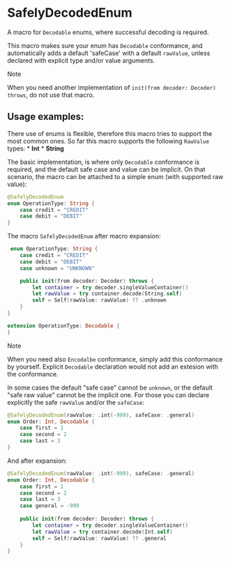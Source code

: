 # SafelyDecodedEnum
 
 A macro for `Decodable` enums, where successful decoding is required. 

 This macro makes sure your enum has `Decodable` conformance,
 and automatically adds a default 'safeCase' with a default `rawValue`,
 unless declared with explicit type and/or value arguments.

 > [!Note] 
 >  When you need another implementation of `init(from decoder: Decoder) throws`, do not use that macro.

 ## Usage examples:
 
 There use of enums is flexible, therefore this macro tries to support the most common ones.
 So far this macro supports the following `RawValue` types:
    * **Int**
    * **String**
 
 The basic implementation, is where only `Decodable` conformance is required, 
 and the default safe case and value can be implicit. 
 On that scenario, the macro can be attached to a simple enum (with supported raw value): 
 
```swift
@SafelyDecodedEnum
enum OperationType: String {
    case credit = "CREDIT"
    case debit = "DEBIT"
}
```

 The macro `SafelyDecodedEnum` after macro expansion:
```swift
 enum OperationType: String {
    case credit = "CREDIT"
    case debit = "DEBIT"
    case unknown = "UNKNOWN"

    public init(from decoder: Decoder) throws {
        let container = try decoder.singleValueContainer()
        let rawValue = try container.decode(String.self)
        self = Self(rawValue: rawValue) ?? .unknown
    }
}

extension OperationType: Decodable {
}
```

 > [!Note] 
 >  When you need also `Encodalbe` conformance, simply add this conformance by yourself.
 >  Explicit `Decodable` declaration would not add an extesion with the conformance.
 
 
 In some cases the default "safe case" cannot be `unknown`,
 or the default "safe raw value" cannot be the implicit one.
 For those you can declare explicitly the safe `rawValue` and/or the `safeCase`:

```swift
@SafelyDecodedEnum(rawValue: .int(-999), safeCase: .general)
enum Order: Int, Decodable {
    case first = 1
    case second = 2
    case last = 3
}
```

And after expansion:

```swift
@SafelyDecodedEnum(rawValue: .int(-999), safeCase: .general)
enum Order: Int, Decodable {
    case first = 1
    case second = 2
    case last = 3
    case general = -999
    
    public init(from decoder: Decoder) throws {
        let container = try decoder.singleValueContainer()
        let rawValue = try container.decode(Int.self)
        self = Self(rawValue: rawValue) ?? .general
    }
}
```
